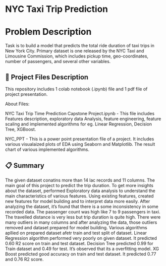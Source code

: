 # NYC Taxi Trip Prediction
# Problem Description
Task is to build a model that predicts the total ride duration of taxi trips in New York City. Primary dataset is one released by the NYC Taxi and Limousine Commission, which includes pickup time, geo-coordinates, number of passengers, and several other variables.
## 💾 Project Files Description
This repository includes 1 colab notebook (.ipynb) file and 1 pdf file of project presentation.

About Files:

NYC Taxi Trip Time Prediction Capstone Project.ipynb - This file includes Features description, exploratory data Analysis, feature engineering, feature scaling and implemented algorithms for eg. Linear Regression, Decision Tree, XGBoost.

NYC_PPT - This is a power point presentation file of a project. It includes various visualaized plots of EDA using Seaborn and Matplotlib. The result chart of various implemented algorithms.
## 📋 Summary
The given dataset conatins more than 14 lac records and 11 columns. The main goal of this project to predict the trip duration. To get more insights about the dataset, performed Exploratory data analysis to understand the main characteristics of various features. Using existing features, created new features for model building and to interpret data more easily. After analyzing the dataset, it’s found that there is a some inconsistency in some recorded data. The passenger count was high like 7 to 9 passengers in taxi. The travelled distance is very less but trip duration is quite high. There were many outliers in many columns and after analyzing the data, those outliers removed and dataset prepared for model building. Various algorithms apllied on prepared dataset afetr train and test split of dataset. Linear Regression algorithm performed very poorly on given dataset. It predicted 0.60 R2 score on train and test dataset. Decision Tree predicted 0.99 for Train dataset and 0.49 for test. It’s observed that its a overfitting model. XG Boost predicted good accuracy on train and test dataset. It predicted 0.77 and 0.76 R2 score.
